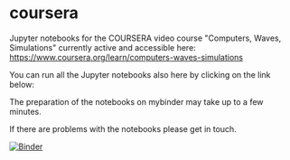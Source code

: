 # coursera
Jupyter notebooks for the COURSERA video course "Computers, Waves, Simulations" currently active and accessible here:
https://www.coursera.org/learn/computers-waves-simulations

You can run all the Jupyter notebooks also here by clicking on the link below:

The preparation of the notebooks on mybinder may take up to a few minutes. 

If there are problems with the notebooks please get in touch. 

[![Binder](https://mybinder.org/badge_logo.svg)](https://mybinder.org/v2/gh/lcbmann/coursera2025/HEAD?urlpath=/tree/)

